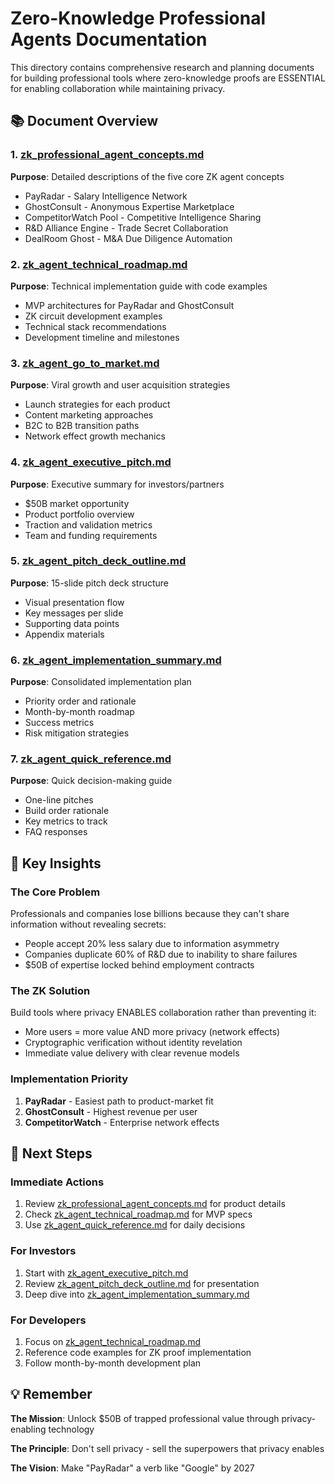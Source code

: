 # Zero-Knowledge Professional Agents Documentation

This directory contains comprehensive research and planning documents for building professional tools where zero-knowledge proofs are ESSENTIAL for enabling collaboration while maintaining privacy.

## 📚 Document Overview

### 1. [zk_professional_agent_concepts.md](zk_professional_agent_concepts.md)
**Purpose**: Detailed descriptions of the five core ZK agent concepts
- PayRadar - Salary Intelligence Network
- GhostConsult - Anonymous Expertise Marketplace  
- CompetitorWatch Pool - Competitive Intelligence Sharing
- R&D Alliance Engine - Trade Secret Collaboration
- DealRoom Ghost - M&A Due Diligence Automation

### 2. [zk_agent_technical_roadmap.md](zk_agent_technical_roadmap.md)
**Purpose**: Technical implementation guide with code examples
- MVP architectures for PayRadar and GhostConsult
- ZK circuit development examples
- Technical stack recommendations
- Development timeline and milestones

### 3. [zk_agent_go_to_market.md](zk_agent_go_to_market.md)
**Purpose**: Viral growth and user acquisition strategies
- Launch strategies for each product
- Content marketing approaches
- B2C to B2B transition paths
- Network effect growth mechanics

### 4. [zk_agent_executive_pitch.md](zk_agent_executive_pitch.md)
**Purpose**: Executive summary for investors/partners
- $50B market opportunity
- Product portfolio overview
- Traction and validation metrics
- Team and funding requirements

### 5. [zk_agent_pitch_deck_outline.md](zk_agent_pitch_deck_outline.md)
**Purpose**: 15-slide pitch deck structure
- Visual presentation flow
- Key messages per slide
- Supporting data points
- Appendix materials

### 6. [zk_agent_implementation_summary.md](zk_agent_implementation_summary.md)
**Purpose**: Consolidated implementation plan
- Priority order and rationale
- Month-by-month roadmap
- Success metrics
- Risk mitigation strategies

### 7. [zk_agent_quick_reference.md](zk_agent_quick_reference.md)
**Purpose**: Quick decision-making guide
- One-line pitches
- Build order rationale
- Key metrics to track
- FAQ responses

## 🎯 Key Insights

### The Core Problem
Professionals and companies lose billions because they can't share information without revealing secrets:
- People accept 20% less salary due to information asymmetry
- Companies duplicate 60% of R&D due to inability to share failures
- $50B of expertise locked behind employment contracts

### The ZK Solution
Build tools where privacy ENABLES collaboration rather than preventing it:
- More users = more value AND more privacy (network effects)
- Cryptographic verification without identity revelation
- Immediate value delivery with clear revenue models

### Implementation Priority
1. **PayRadar** - Easiest path to product-market fit
2. **GhostConsult** - Highest revenue per user
3. **CompetitorWatch** - Enterprise network effects

## 🚀 Next Steps

### Immediate Actions
1. Review [zk_professional_agent_concepts.md](zk_professional_agent_concepts.md) for product details
2. Check [zk_agent_technical_roadmap.md](zk_agent_technical_roadmap.md) for MVP specs
3. Use [zk_agent_quick_reference.md](zk_agent_quick_reference.md) for daily decisions

### For Investors
1. Start with [zk_agent_executive_pitch.md](zk_agent_executive_pitch.md)
2. Review [zk_agent_pitch_deck_outline.md](zk_agent_pitch_deck_outline.md) for presentation
3. Deep dive into [zk_agent_implementation_summary.md](zk_agent_implementation_summary.md)

### For Developers
1. Focus on [zk_agent_technical_roadmap.md](zk_agent_technical_roadmap.md)
2. Reference code examples for ZK proof implementation
3. Follow month-by-month development plan

## 💡 Remember

**The Mission**: Unlock $50B of trapped professional value through privacy-enabling technology

**The Principle**: Don't sell privacy - sell the superpowers that privacy enables

**The Vision**: Make "PayRadar" a verb like "Google" by 2027